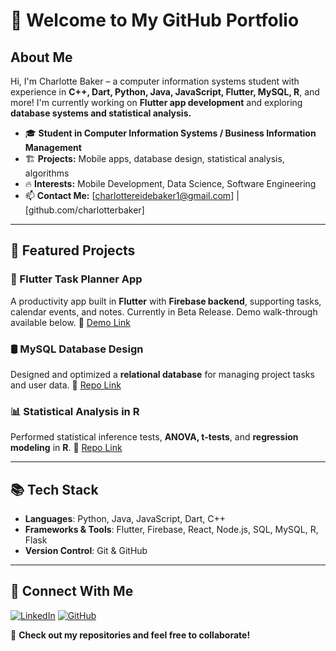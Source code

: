 # 👋 Welcome to My GitHub Portfolio

## About Me
Hi, I'm Charlotte Baker – a computer information systems student with experience in **C++, Dart, Python, Java, JavaScript, Flutter, MySQL, R**, and more! I'm currently working on **Flutter app development** and exploring **database systems and statistical analysis.**

- 🎓 **Student in Computer Information Systems / Business Information Management**
- 🏗 **Projects:** Mobile apps, database design, statistical analysis, algorithms
- 🔥 **Interests:** Mobile Development, Data Science, Software Engineering
- 📫 **Contact Me:** [charlottereidebaker1@gmail.com] | [github.com/charlotterbaker]

---

## 📌 Featured Projects
### **📱 Flutter Task Planner App**
A productivity app built in **Flutter** with **Firebase backend**, supporting tasks, calendar events, and notes. Currently in Beta Release. Demo walk-through available below.
🔗 [Demo Link](https://github.com/charlotterbaker/clear-task)

### **🛢 MySQL Database Design**
Designed and optimized a **relational database** for managing project tasks and user data.
🔗 [Repo Link](https://github.com/charlotterbaker/mysql)

### **📊 Statistical Analysis in R**
Performed statistical inference tests, **ANOVA, t-tests**, and **regression modeling** in **R**.
🔗 [Repo Link](https://github.com/charlotterbaker/statistical-analysis)

---

## 📚 Tech Stack
- **Languages**: Python, Java, JavaScript, Dart, C++
- **Frameworks & Tools**: Flutter, Firebase, React, Node.js, SQL, MySQL, R, Flask
- **Version Control**: Git & GitHub

---

## 🔗 Connect With Me
[![LinkedIn](https://img.shields.io/badge/LinkedIn-Profile-blue?logo=linkedin)](https://www.linkedin.com/in/charlotte-baker-764529280)
[![GitHub](https://img.shields.io/badge/GitHub-Profile-black?logo=github)](https://github.com/charlotterbaker)

🚀 **Check out my repositories and feel free to collaborate!**
